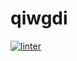 # qiwgdi
[![linter](https://github.com/Lukas-K456/qiwgdi/workflows/linter/badge.svg)](https://github.com/marketplace/actions/super-linter)    
